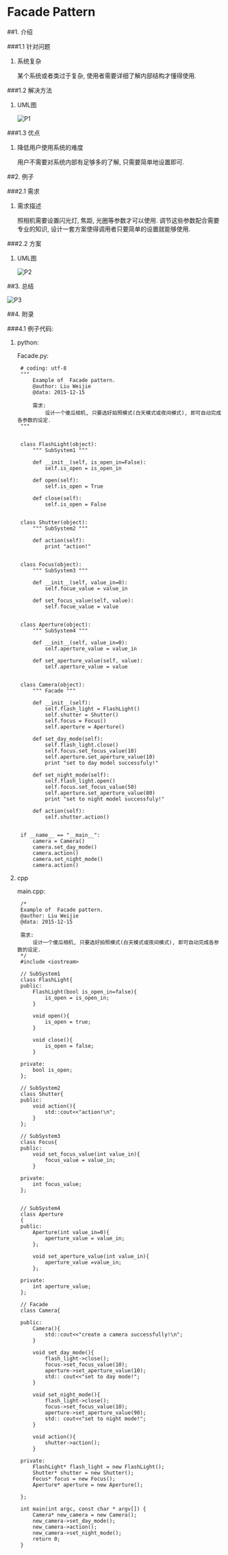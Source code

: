 
Facade Pattern
===

##1. 介绍

###1.1 针对问题

1. 系统复杂

    某个系统或者类过于复杂, 使用者需要详细了解内部结构才懂得使用.

###1.2 解决方法

1. UML图

    ![P1](./pictures/p1.png)

###1.3 优点

1. 降低用户使用系统的难度

    用户不需要对系统内部有足够多的了解, 只需要简单地设置即可.


##2. 例子

###2.1 需求

1. 需求描述

    照相机需要设置闪光灯, 焦距, 光圈等参数才可以使用. 调节这些参数配合需要专业的知识, 设计一套方案使得调用者只要简单的设置就能够使用.
    
###2.2 方案

1. UML图

    ![P2](./pictures/p2.png)


##3. 总结

![P3](./pictures/p3.png)


##4. 附录

###4.1 例子代码:

1. python:

    Facade.py:
    
        # coding: utf-8
        """
            Example of  Facade pattern.
            @author: Liu Weijie
            @data: 2015-12-15
        
            需求:
                设计一个傻瓜相机, 只要选好拍照模式(白天模式或夜间模式), 即可自动完成各参数的设定.
        """
        
        
        class FlashLight(object):
            """ SubSystem1 """
        
            def __init__(self, is_open_in=False):
                self.is_open = is_open_in
        
            def open(self):
                self.is_open = True
        
            def close(self):
                self.is_open = False
        
        
        class Shutter(object):
            """ SubSystem2 """
        
            def action(self):
                print "action!"
        
        
        class Focus(object):
            """ SubSystem3 """
        
            def __init__(self, value_in=0):
                self.focue_value = value_in
        
            def set_focus_value(self, value):
                self.focue_value = value
        
        
        class Aperture(object):
            """ SubSystem4 """
        
            def __init__(self, value_in=0):
                self.aperture_value = value_in
        
            def set_aperture_value(self, value):
                self.aperture_value = value
        
        
        class Camera(object):
            """ Facade """
        
            def __init__(self):
                self.flash_light = FlashLight()
                self.shutter = Shutter()
                self.focus = Focus()
                self.aperture = Aperture()
        
            def set_day_mode(self):
                self.flash_light.close()
                self.focus.set_focus_value(10)
                self.aperture.set_aperture_value(10)
                print "set to day model successfuly!"
        
            def set_night_mode(self):
                self.flash_light.open()
                self.focus.set_focus_value(50)
                self.aperture.set_aperture_value(80)
                print "set to night model successfuly!"
        
            def action(self):
                self.shutter.action()
        
        
        if __name__ == "__main__":
            camera = Camera()
            camera.set_day_mode()
            camera.action()
            camera.set_night_mode()
            camera.action()

2. cpp

    main.cpp:
    
        /*
        Example of  Facade pattern.
        @author: Liu Weijie
        @data: 2015-12-15
    
        需求:
            设计一个傻瓜相机, 只要选好拍照模式(白天模式或夜间模式), 即可自动完成各参数的设定.
        */
        #include <iostream>
        
        // SubSystem1
        class FlashLight{
        public:
            FlashLight(bool is_open_in=false){
                is_open = is_open_in;
            }
        
            void open(){
                is_open = true;
            }
        
            void close(){
                is_open = false;
            }
        
        private:
            bool is_open;
        };
        
        // SubSystem2
        class Shutter{
        public:
            void action(){
                std::cout<<"action!\n";
            }
        };
        
        // SubSystem3
        class Focus{
        public:
            void set_focus_value(int value_in){
                focus_value = value_in;
            }
        
        private:
            int focus_value;
        };
        
        
        // SubSystem4
        class Aperture
        {
        public:
            Aperture(int value_in=0){
                aperture_value = value_in;
            };
            
            void set_aperture_value(int value_in){
                aperture_value =value_in;
            };
        
        private:
            int aperture_value;
        };
        
        // Facade
        class Camera{
        
        public:
            Camera(){
                std::cout<<"create a camera successfully!\n";
            }
        
            void set_day_mode(){
                flash_light->close();
                focus->set_focus_value(10);
                aperture->set_aperture_value(10);
                std:: cout<<"set to day mode!";
            }
        
            void set_night_mode(){
                flash_light->close();
                focus->set_focus_value(10);
                aperture->set_aperture_value(90);
                std:: cout<<"set to night mode!";
            }
        
            void action(){
                shutter->action();
            }
        
        private:
            FlashLight* flash_light = new FlashLight();
            Shutter* shutter = new Shutter();
            Focus* focus = new Focus();
            Aperture* aperture = new Aperture();
        
        };
        
        int main(int argc, const char * argv[]) {
            Camera* new_camera = new Camera();
            new_camera->set_day_mode();
            new_camera->action();
            new_camera->set_night_mode();
            return 0;
        }
        
        
        
        
        
        
        
        
        
        
        


























